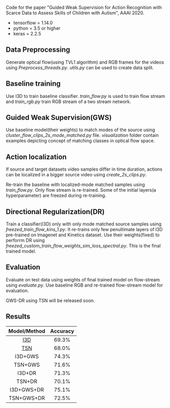 Code for the paper "Guided Weak Supervision for Action Recognition with Scarce Data to Assess Skills of Children with Autism", AAAI 2020.

- tensorflow = 1.14.0
- python = 3.5 or higher
- keras = 2.2.5

## Data Preprocessing
Generate optical flow(using TVL1 algorithm) and RGB frames for the videos using *Preprocess_threads.py*. *utils.py* can be used to create data split.

## Baseline training
Use I3D to train baseline classifier. *train_flow.py* is used to train flow stream and *train_rgb.py* train RGB stream of a two stream network.

## Guided Weak Supervision(GWS)
Use baseline model(their weights) to match modes of the source using *cluster_flow_clips_2s_mode_matched.py* file.
*visualization* folder contain examples depicting concept of matching classes in optical flow space.

## Action localization
If source and target datasets video samples differ in time duration, actions can be localized in a bigger source video using 
*create_2s_clips.py*.

Re-train the baseline with localized-mode matched samples using *train_flow.py*. Only flow stream is re-trained. Some of the
initial layers(a hyperparameter) are freezed during re-training.

## Directional Regularization(DR)
Train a classifier(I3D) only with only mode matched source samples using *freezed_train_flow_kins_1.py*. It re-trains only 
few penultimate layers of I3D pre-trained on Imagenet and Kinetics dataset. Use their weights(fixed) to perforrm DR using *freezed_custom_train_flow_weights_sim_loss_spectral.py*. This is the final trained model.

## Evaluation
Evaluate on test data using weights of final trained model on flow-stream using *evaluate.py*. Use baseline RGB and re-trained flow-stream model
for evaluation.

GWS-DR using TSN will be released soon.

## Results
| Model/Method | Accuracy |
| :---:         |     :---:      |          
| [I3D](https://arxiv.org/pdf/1705.07750.pdf)   | 69.3%    | 
| [TSN](https://wanglimin.github.io/papers/WangXWQLTV_ECCV16.pdf)    |   68.0%     | 
| I3D+GWS    |  74.3%     | 
| TSN+GWS    | 71.6%  | 
| I3D+DR     | 71.3%  | 
| TSN+DR      | 70.1% | 
| I3D+GWS+DR    | 75.1% | 
| TSN+GWS+DR      | 72.5% | 

